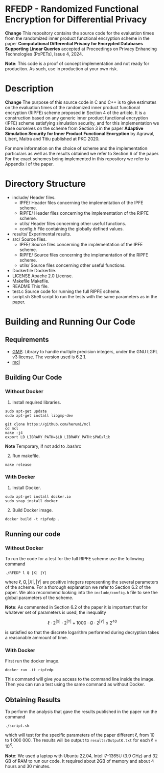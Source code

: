 # RFEDP - Randomized Functional Encryption for Differential Privacy
**Change** This repository contains the source code for the evaluation times from the randomized inner product functional encryption scheme in the paper **Computational Differential Privacy for Encrypted Databases Supporting Linear Queries** accepted at Proceedings on Privacy Enhancing Technologies (PoPETs), Issue 4, 2024. 

**Note:** This code is a proof of concept implementation and not ready for produciton. As such, use in production at your own risk.

# Description

**Change** The purpose of this source code in C and C++ is to give estimates on the evaluation times of the randomized inner product functional encryption (RIPFE) scheme proposed in Section 4 of the article. It is a construction based on any generic inner product functional encryption (IPFE) scheme satisfying simulation security, and for this implementation we base ourselves on the scheme from Section 3 in the paper **Adaptive Simulation Security for Inner Product Functional Encryption** by Agrawal, Libert, Maitra and Titiu published at PKC 2020.

For more information on the choice of scheme and the implementation particulars as well as the results obtained we refer to Section 6 of the paper. For the exact schemes being implemented in this repository we refer to Appendix I of the paper.

# Directory Structure

- include/ Header files.
    - IPFE/ Header files concerning the implementation of the IPFE scheme.
    - RIPFE/ Header files concerning the implementation of the RIPFE scheme.
    - utils/ Header files concerning other useful functions.
    - config.h File containing the globally defined values.
- results/ Experimental results.
- src/ Source files.
    - IPFE/ Source files concerning the implementation of the IPFE scheme.
    - RIPFE/ Source files concerning the implementation of the RIPFE scheme.
    - utils/ Source files concerning other useful functions.
- Dockerfile Dockerfile.
- LICENSE Apache 2.0 License.
- Makefile Makefile.
- README This file.
- test.c Source code for running the full RIPFE scheme.
- script.sh Shell script to run the tests with the same parameters as in the paper.

# Building and Running Our Code

## Requirements 

- [GMP](https://gmplib.org/): Library to handle multiple precision integers, under the GNU LGPL v3 license. The version used is 6.2.1. 
- [mcl](https://github.com/herumi/mcl/tree/master)

## Building Our Code

### Without Docker

1. Install required libraries.
```
sudo apt-get update
sudo apt-get install libgmp-dev
```

```
git clone https://github.com/herumi/mcl
cd mcl
make -j4
export LD_LIBRARY_PATH=$LD_LIBRARY_PATH:$PWD/lib
```

**Note** Temporary, if not add to .bashrc

2. Run makefile.
```
make release
```

### With Docker

1. Install Docker.
```
sudo apt-get install docker.io
sudo snap install docker
```

2. Build Docker image.
```
docker build -t ripfedp .
```

## Running our code

### Without Docker

To run the code for a test for the full RIPFE scheme use the following command
```
./RFEDP l Q |X| |Y|
```
where $\ell,Q,|X|,|Y|$ are positive integers representing the several parameters of the scheme. For a thorough explanation we refer to Section 6.2 of the paper. We also recommend looking into the ```include/config.h``` file to see the global parameters of the scheme.

**Note:** As commented in Section 6.2 of the paper it is important that for whatever set of parameters is used, the inequality

$$\ell\cdot 2^{|X|}\cdot 2^{|Y|}+1000\cdot Q\cdot 2^{|Y|}\leq 2^{40}$$

is satisfied so that the discrete logarithm performed during decryption takes a reasonable ammount of time.

### With Docker

First run the docker image.
```
docker run -it ripfedp
```

This command will give you access to the command line inside the image. Then you can run a test using the same command as without Docker.

## Obtaining Results

To perform the analysis that gave the results published in the paper run the command
```
./script.sh
```
which will test for the specific parameters of the paper different $\ell$, from 10 to 1 000 000. The results will be output to ```results/OutputK.txt``` for each $\ell=10^K$.

**Note:** We used a laptop with Ubuntu 22.04, Intel i7-1365U (3.9 GHz) and 32 GB of RAM to run our code. It required about 2GB of memory and about 4 hours and 30 minutes.
